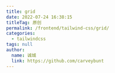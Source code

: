 ```yaml
---
title: grid
date: 2022-07-24 16:38:15
titleTag: 原创
permalink: /frontend/tailwind-css/grid/
categories: 
  - tailwindcss
tags: null
author: 
  name: 诚城
  link: https://github.com/carveybunt
---
```


